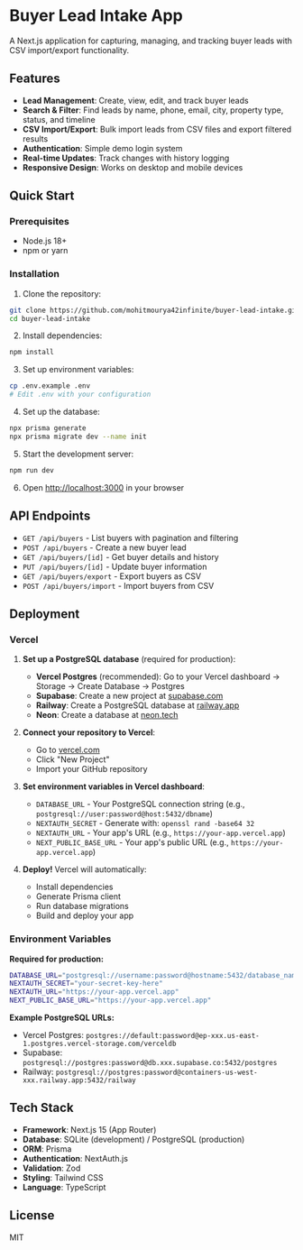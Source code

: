 # Buyer Lead Intake App

A Next.js application for capturing, managing, and tracking buyer leads with CSV import/export functionality.

## Features

- **Lead Management**: Create, view, edit, and track buyer leads
- **Search & Filter**: Find leads by name, phone, email, city, property type, status, and timeline
- **CSV Import/Export**: Bulk import leads from CSV files and export filtered results
- **Authentication**: Simple demo login system
- **Real-time Updates**: Track changes with history logging
- **Responsive Design**: Works on desktop and mobile devices

## Quick Start

### Prerequisites

- Node.js 18+ 
- npm or yarn

### Installation

1. Clone the repository:
```bash
git clone https://github.com/mohitmourya42infinite/buyer-lead-intake.git
cd buyer-lead-intake
```

2. Install dependencies:
```bash
npm install
```

3. Set up environment variables:
```bash
cp .env.example .env
# Edit .env with your configuration
```

4. Set up the database:
```bash
npx prisma generate
npx prisma migrate dev --name init
```

5. Start the development server:
```bash
npm run dev
```

6. Open [http://localhost:3000](http://localhost:3000) in your browser

## API Endpoints

- `GET /api/buyers` - List buyers with pagination and filtering
- `POST /api/buyers` - Create a new buyer lead
- `GET /api/buyers/[id]` - Get buyer details and history
- `PUT /api/buyers/[id]` - Update buyer information
- `GET /api/buyers/export` - Export buyers as CSV
- `POST /api/buyers/import` - Import buyers from CSV

## Deployment

### Vercel

1. **Set up a PostgreSQL database** (required for production):
   - **Vercel Postgres** (recommended): Go to your Vercel dashboard → Storage → Create Database → Postgres
   - **Supabase**: Create a new project at [supabase.com](https://supabase.com)
   - **Railway**: Create a PostgreSQL database at [railway.app](https://railway.app)
   - **Neon**: Create a database at [neon.tech](https://neon.tech)

2. **Connect your repository to Vercel**:
   - Go to [vercel.com](https://vercel.com)
   - Click "New Project"
   - Import your GitHub repository

3. **Set environment variables in Vercel dashboard**:
   - `DATABASE_URL` - Your PostgreSQL connection string (e.g., `postgresql://user:password@host:5432/dbname`)
   - `NEXTAUTH_SECRET` - Generate with: `openssl rand -base64 32`
   - `NEXTAUTH_URL` - Your app's URL (e.g., `https://your-app.vercel.app`)
   - `NEXT_PUBLIC_BASE_URL` - Your app's public URL (e.g., `https://your-app.vercel.app`)

4. **Deploy!** Vercel will automatically:
   - Install dependencies
   - Generate Prisma client
   - Run database migrations
   - Build and deploy your app

### Environment Variables

**Required for production:**
```bash
DATABASE_URL="postgresql://username:password@hostname:5432/database_name"
NEXTAUTH_SECRET="your-secret-key-here"
NEXTAUTH_URL="https://your-app.vercel.app"
NEXT_PUBLIC_BASE_URL="https://your-app.vercel.app"
```

**Example PostgreSQL URLs:**
- Vercel Postgres: `postgres://default:password@ep-xxx.us-east-1.postgres.vercel-storage.com/verceldb`
- Supabase: `postgresql://postgres:password@db.xxx.supabase.co:5432/postgres`
- Railway: `postgresql://postgres:password@containers-us-west-xxx.railway.app:5432/railway`

## Tech Stack

- **Framework**: Next.js 15 (App Router)
- **Database**: SQLite (development) / PostgreSQL (production)
- **ORM**: Prisma
- **Authentication**: NextAuth.js
- **Validation**: Zod
- **Styling**: Tailwind CSS
- **Language**: TypeScript

## License

MIT